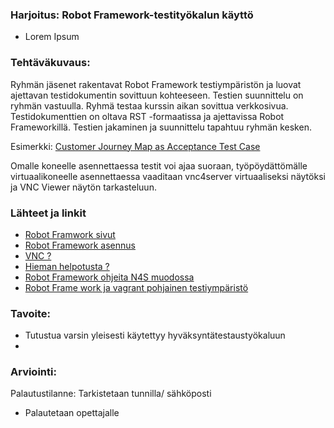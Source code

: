 ### Harjoitus: Robot Framework-testityökalun käyttö


* Lorem Ipsum


### Tehtäväkuvaus:

Ryhmän jäsenet rakentavat Robot Framework testiympäristön ja luovat ajettavan testidokumentin sovittuun kohteeseen. 
Testien suunnittelu on ryhmän vastuulla.
Ryhmä testaa kurssin aikan sovittua verkkosivua. Testidokumenttien on oltava RST -formaatissa ja ajettavissa Robot Frameworkillä. Testien jakaminen ja suunnittelu tapahtuu ryhmän kesken.


Esimerkki: [Customer Journey Map as Acceptance Test Case](https://github.com/N4SJAMK/teamboard-test/tree/master/robot-framework/ContriboardTestScenarios)

Omalle koneelle asennettaessa testit voi ajaa suoraan, työpöydättömälle virtuaalikoneelle asennettaessa vaaditaan vnc4server virtuaaliseksi näytöksi ja VNC Viewer näytön tarkasteluun.


### Lähteet ja linkit

 * [Robot Framwork sivut](http://robotframework.org/#documentation)
  * [Robot Framework asennus](https://bitbucket.org/robotframework/webdemo/wiki/Home#rst-header-downloading-demo-package)
  * [VNC ?](https://www.google.fi/webhp?sourceid=chrome-instant&ion=1&espv=2&ie=UTF-8#q=vnc+linux)
  * [Hieman helpotusta ?](https://github.com/N4SJAMK/contriboard_test_automation_envs/blob/master/robot_framework_vagrant_headless/bootstrap.sh)
  * [Robot Framework ohjeita N4S muodossa](https://github.com/N4SJAMK/teamboard-test/tree/master/robot-framework)
  * [Robot Frame work ja vagrant pohjainen testiympäristö](https://github.com/N4SJAMK/contriboard_test_automation_envs)



### Tavoite:

* Tutustua varsin yleisesti käytettyy hyväksyntätestaustyökaluun
* 



### Arviointi:

Palautustilanne: Tarkistetaan tunnilla/ sähköposti
* Palautetaan opettajalle 

